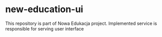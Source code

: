 # new-education-ui
This repository is part of Nowa Edukacja project. Implemented service is responsible for serving user interface
